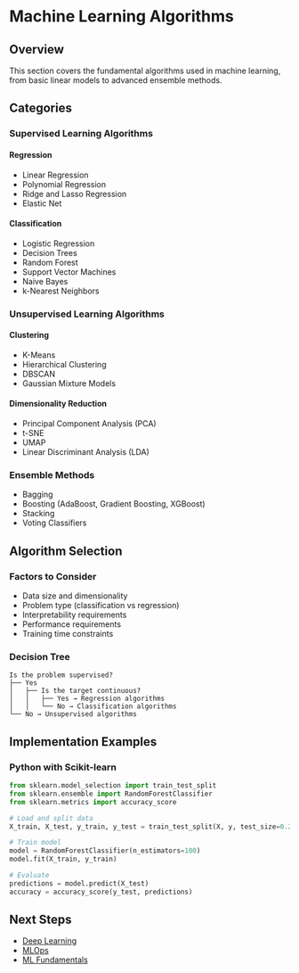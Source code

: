 # Machine Learning Algorithms

## Overview

This section covers the fundamental algorithms used in machine learning, from basic linear models to advanced ensemble methods.

## Categories

### Supervised Learning Algorithms

#### Regression
- Linear Regression
- Polynomial Regression
- Ridge and Lasso Regression
- Elastic Net

#### Classification
- Logistic Regression
- Decision Trees
- Random Forest
- Support Vector Machines
- Naive Bayes
- k-Nearest Neighbors

### Unsupervised Learning Algorithms

#### Clustering
- K-Means
- Hierarchical Clustering
- DBSCAN
- Gaussian Mixture Models

#### Dimensionality Reduction
- Principal Component Analysis (PCA)
- t-SNE
- UMAP
- Linear Discriminant Analysis (LDA)

### Ensemble Methods
- Bagging
- Boosting (AdaBoost, Gradient Boosting, XGBoost)
- Stacking
- Voting Classifiers

## Algorithm Selection

### Factors to Consider
- Data size and dimensionality
- Problem type (classification vs regression)
- Interpretability requirements
- Performance requirements
- Training time constraints

### Decision Tree
```
Is the problem supervised?
├── Yes
│   ├── Is the target continuous?
│   │   ├── Yes → Regression algorithms
│   │   └── No → Classification algorithms
└── No → Unsupervised algorithms
```

## Implementation Examples

### Python with Scikit-learn
```python
from sklearn.model_selection import train_test_split
from sklearn.ensemble import RandomForestClassifier
from sklearn.metrics import accuracy_score

# Load and split data
X_train, X_test, y_train, y_test = train_test_split(X, y, test_size=0.2)

# Train model
model = RandomForestClassifier(n_estimators=100)
model.fit(X_train, y_train)

# Evaluate
predictions = model.predict(X_test)
accuracy = accuracy_score(y_test, predictions)
```

## Next Steps

- [Deep Learning](../deep-learning/index.md)
- [MLOps](../mlops/index.md)
- [ML Fundamentals](../fundamentals/index.md)
